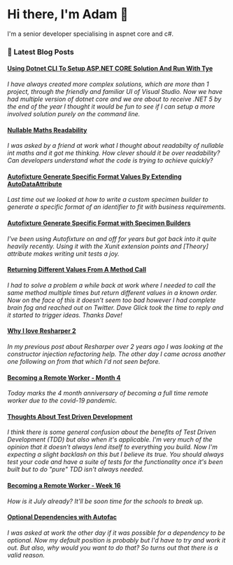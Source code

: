 # Hi there, I'm Adam 👋

I'm a senior developer specialising in aspnet core and c#.

### 📙 Latest Blog Posts
<!--START_SECTION:feed-->
#### [Using Dotnet CLI To Setup ASP.NET CORE Solution And Run With Tye](http:&#x2F;&#x2F;adamstorr.azurewebsites.net&#x2F;blog&#x2F;using-dotnet-cli-to-setup-aspnetcore-solution-and-run-with-tye) 
*I have always created more complex solutions, which are more than 1 project, through the friendly and familiar UI of Visual Studio. Now we have had multiple version of dotnet core and we are about to receive .NET 5 by the end of the year I thought it would be fun to see if I can setup a more involved solution purely on the command line.*
#### [Nullable Maths Readability](http:&#x2F;&#x2F;adamstorr.azurewebsites.net&#x2F;blog&#x2F;nullable-maths-readability) 
*I was asked by a friend at work what I thought about readabilty of nullable int maths and it got me thinking. How clever should it be over readability? Can developers understand what the code is trying to achieve quickly?*
#### [Autofixture Generate Specific Format Values By Extending AutoDataAttribute](http:&#x2F;&#x2F;adamstorr.azurewebsites.net&#x2F;blog&#x2F;autofixture-generate-specific-format-values-by-extending-autodataattribute) 
*Last time out we looked at how to write a custom specimen builder to generate a specific format of an identifier to fit with business requirements.*
#### [Autofixture Generate Specific Format with Specimen Builders](http:&#x2F;&#x2F;adamstorr.azurewebsites.net&#x2F;blog&#x2F;autofixture-generate-specific-format-with-specimen-builders) 
*I&#39;ve been using Autofixture on and off for years but got back into it quite heavily recently. Using it with the Xunit extension points and [Theory] attribute makes writing unit tests a joy.*
#### [Returning Different Values From A Method Call](http:&#x2F;&#x2F;adamstorr.azurewebsites.net&#x2F;blog&#x2F;returning-different-values-from-a-method-call) 
*I had to solve a problem a while back at work where I needed to call the same method multiple times but return different values in a known order. Now on the face of this it doesn&#39;t seem too bad however I had complete brain fog and reached out on Twitter. Dave Glick took the time to reply and it started to trigger ideas. Thanks Dave!*
#### [Why I love Resharper 2](http:&#x2F;&#x2F;adamstorr.azurewebsites.net&#x2F;blog&#x2F;why-i-love-resharper-2) 
*In my previous post about Resharper over 2 years ago I was looking at the constructor injection refactoring help. The other day I came across another one following on from that which I&#39;d not seen before.*
#### [Becoming a Remote Worker - Month 4](http:&#x2F;&#x2F;adamstorr.azurewebsites.net&#x2F;blog&#x2F;becoming-a-remote-worker-month-4) 
*Today marks the 4 month anniversary of becoming a full time remote worker due to the covid-19 pandemic.*
#### [Thoughts About Test Driven Development](http:&#x2F;&#x2F;adamstorr.azurewebsites.net&#x2F;blog&#x2F;thoughts-about-test-driven-development) 
*I think there is some general confusion about the benefits of Test Driven Development (TDD) but also when it&#39;s applicable. I&#39;m very much of the opinion that it doesn&#39;t always lend itself to everything you build. Now I&#39;m expecting a slight backlash on this but I believe its true. You should always test your code and have a suite of tests for the functionality once it&#39;s been built but to do &quot;pure&quot; TDD isn&#39;t always needed.*
#### [Becoming a Remote Worker - Week 16](http:&#x2F;&#x2F;adamstorr.azurewebsites.net&#x2F;blog&#x2F;becoming-a-remote-worker-week-16) 
*How is it July already? It&#39;ll be soon time for the schools to break up.*
#### [Optional Dependencies with Autofac](http:&#x2F;&#x2F;adamstorr.azurewebsites.net&#x2F;blog&#x2F;optional-dependencies-with-autofac) 
*I was asked at work the other day if it was possible for a dependency to be optional. Now my default position is probably but I&#39;d have to try and work it out. But also, why would you want to do that? So turns out that there is a valid reason.*
<!--END_SECTION:feed-->


<!--
**WestDiscGolf/WestDiscGolf** is a ✨ _special_ ✨ repository because its `README.md` (this file) appears on your GitHub profile.

Here are some ideas to get you started:

- 🔭 I’m currently working on ...
- 🌱 I’m currently learning ...
- 👯 I’m looking to collaborate on ...
- 🤔 I’m looking for help with ...
- 💬 Ask me about ...
- 📫 How to reach me: ...
- 😄 Pronouns: ...
- ⚡ Fun fact: ...
-->
